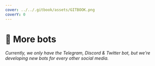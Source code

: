 ```yaml
---
cover: ../../.gitbook/assets/GITBOOK.png
coverY: 0
---
```


# 🔹 More bots

_Currently, we only have the Telegram, Discord & Twitter bot, but we're developing new bots for every other social media._
